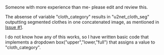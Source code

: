 Someone with more experience than me- please edit and review this.

The absense of variable "cloth_category" results in "u2net_cloth_seg" outputting segmented clothes in one concatenated image, as mentioned in [Issue #1](https://github.com/AUTOMATIC1111/stable-diffusion-webui-rembg/issues/1#issue-1620449205).

I do not know how any of this works, so I have written basic code that implements a dropdown box("upper","lower,"full") that assigns a value to "cloth_category". 